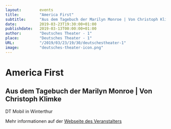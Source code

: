 ```yaml
---
layout:        events
title:         "America First"
subtitle:      "Aus dem Tagebuch der Marilyn Monroe | Von Christoph Klimke"
date:          2019-03-23T19:30:00+01:00
publishdate:   2019-03-13T00:00:00+01:00
author:        "Deutsches Theater - 1"
place:         "Deutsches Theater - 1"
URL:           "/2019/03/23/19/30/deutschestheater-1"
image:         "deutsches-theater-icon.png"
---
```


America First
===========

Aus dem Tagebuch der Marilyn Monroe | Von Christoph Klimke
-----------

 DT Mobil in Winterthur

Mehr informationen auf der [Webseite des Veranstalters](https://www.dt-goettingen.de/stueck/america-first/)
